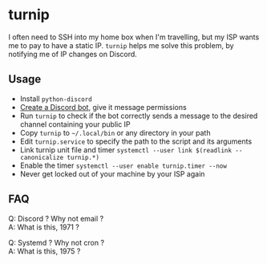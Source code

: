 # turnip

I often need to SSH into my home box when I'm travelling, but my ISP wants me to pay to have a static IP.
`turnip` helps me solve this problem, by notifying me of IP changes on Discord.

## Usage

- Install `python-discord`
- [Create a Discord bot](https://discord.com/developers/applications), give it message permissions
- Run `turnip` to check if the bot correctly sends a message to the desired channel containing your public IP
- Copy `turnip` to `~/.local/bin` or any directory in your path
- Edit `turnip.service` to specify the path to the script and its arguments
- Link turnip unit file and timer `systemctl --user link $(readlink --canonicalize turnip.*)`
- Enable the timer `systemctl --user enable turnip.timer --now`
- Never get locked out of your machine by your ISP again

## FAQ

Q: Discord ? Why not email ?  
A: What is this, 1971 ?

Q: Systemd ? Why not cron ?  
A: What is this, 1975 ?

